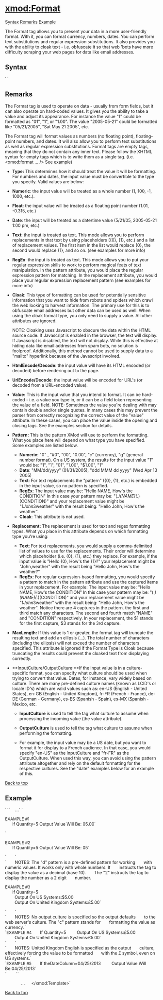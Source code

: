 # <xmod:Format>

<a name="top"></a>

[Syntax](#syntax) [Remarks](#remarks) [Example](#example)

The Format tag allows you to present your data in a more user-friendly format. With it, you can format currency, numbers, dates. You can perform text substitutions and regular expression substitutions. It also provides you with the ability to cloak text - i.e. obfuscate it so that web 'bots have more difficulty scraping your web pages for data like email addresses.

<a name="syntax" xmlns=""></a>

## Syntax

<div xmlns="">`<xmod:Format`  
`    Type="Numeric|Float|Date|Text|RegEx|Cloak|HtmlEncode|HtmlDecode|UrlEncode|UrlDecode"  
    Value="_string_"  
    Pattern="_string_"  
    Replacement="_string_"  
    MaxLength="_integer_"  
    InputCulture="_locale ID_"  
    OutputCulture="_locale ID_"``/>`</div>

## Remarks

The Format tag is used to operate on data - usually from form fields, but it can also operate on hard-coded values. It gives you the ability to take a value and adjust its appearance. For instance the value "1" could be formatted as "01", "1", or "1.00". The value "2005-05-21" could be formatted like "05/21/2005", "Sat May 21 2005", etc.

The Format tag will format values as numbers (no floating point), floating-point numbers, and dates. It will also allow you to perform text substitutions as well as regular expression substitutions. Format tags are empty tags, meaning that they do not contain any inner text. Please follow the XHTML syntax for empty tags which is to write them as a single tag. (i.e. <xmod:format ... /> See example)

*   **Type:** This determines how it should treat the value it will be formatting. For numbers and dates, the input value must be convertible to the type you specify. Valid values are below:

*   **Numeric**: the input value will be treated as a whole number (1, 100, -1, 1000, etc.).
*   **Float**: the input value will be treated as a floating point number (1.01, -0.315, etc.)
*   **Date**: the input will be treated as a date/time value (5/21/05, 2005-05-21 1:00 pm, etc.)
*   **Text**: the input is treated as text. This mode allows you to perform replacements in that text by using placeholders ({0}, {1}, etc.) and a list of replacement values. The first item in the list would replace {0}, the second would replace {1}, and so on. (see examples for more info)
*   **RegEx**: the input is treated as text. This mode allows you to put your regular expression skills to work to perform magical feats of text manipulation. In the pattern attribute, you would place the regular expression pattern for matching. In the replacement attribute, you would place your regular expression replacement pattern (see examples for more info)
*   **Cloak**: This type of formatting can be used for potentially sensitive information that you want to hide from robots and spiders which crawl the web looking to harvest information. The primary use for this is to obfuscate email addresses but other data can be used as well. When using the cloak format type, you only need to supply a value. All other attributes are ignored.  

    NOTE: Cloaking uses Javascript to obscure the data within the HTML source code. If Javascript is enabled in the browser, the text will display. If Javascript is disabled, the text will not display. While this is effective at hiding data like email addresses from spam bots, no solution is foolproof. Additionally, this method cannot be used to supply data to a "mailto" hyperlink because of the Javascript involved.
*   **HtmlEncode/Decode**: the input value will have its HTML encoded (or decoded) before rendering out to the page.
*   **UrlEncode/Decode**: the input value will be encoded for URL's (or decoded from a URL-encoded value).  

*   **Value:** This is the input value that you intend to format. It can be hard-coded - i.e. a value you type in, or it can be a field token representing the value of a field. NOTE: Sometimes the value you're dealing with may contain double and/or single quotes. In many cases this may prevent the parser from correctly recognizing the correct value of the "value" attribute. In these cases, you can place the value inside the opening and closing tags. See the examples section for details.  

*   **Pattern:** This is the pattern XMod will use to perform the formatting. What you place here will depend on what type you have specified. Some examples are listed below.
    *   **Numeric**: "0" , "#0", "00", "0.00", "c" (currency), "g" (general number format). On a US system, the results for the input value "1" would be: "1", "1", "01", "1.00", "$1.00", "1"
    *   **Date**: "MM/dd/yyyy" (01/31/2005), "ddd MMM dd yyyy" (Wed Apr 13 2005)
    *   **Text**: For text replacements the "pattern" ({0}, {1}, etc.) is embedded in the input value, so no pattern is specified.
    *   **RegEx**: The input value may be: "Hello NAME, How's the CONDITION" In this case your pattern may be: "(.*)(NAME)(.*)(CONDITION)" and your replacement value might be "$1John$3weather" with the result being: "Hello John, How's the weather".
    *   **Cloak**: This attribute is not used.  

*   **Replacement:** The replacement is used for text and regex formatting types. What you place in this attribute depends on which formatting type you're using:
    *   **Text**: For text replacements, you would supply a comma-delimited list of values to use for the replacements. Their order will determine which placeholder (i.e. {0}, {1}, etc.) they replace. For example, if the input value is "Hello {0}, How's the {1}?" your replacement might be "John,weather" with the result being "Hello John, How's the weather?"
    *   **RegEx**: For regular expression-based formatting, you would specify a pattern to match in the pattern attribute and use the captured items in your replacement. For example: The input value may be: "Hello NAME, How's the CONDITION" In this case your pattern may be: "(.*)(NAME)(.*)(CONDITION)" and your replacement value might be "$1John$3weather" with the result being: "Hello John, How's the weather". Notice there are 4 captures in the pattern. the first and third match any characters. The second and fourth match "NAME" and "CONDITION" respectively. In your replacement, the $1 stands for the first capture, $3 stands for the 3rd capture.  

*   **MaxLength:** If this value is 1 or greater, the format tag will truncate the resulting text and add an ellipsis (...). The total number of characters (including the ellipsis) will not exceed the number of characters specified. This attribute is ignored if the Format Type is Cloak because truncating the results could prevent the cloaked text from displaying correctly.  

*   **InputCulture/OutputCulture:**If the input value is in a culture-specific format, you can specify what culture should be used when trying to convert that value. Dates, for instance, vary widely based on culture. There are many pre-defined culture names (known as LCID's or locale ID's) which are valid values such as: en-US (English - United States), en-GB (English - United Kingdom), fr-FR (French - France), de-DE (German - Germany), es-ES (Spanish - Spain), es-MX (Spanish - Mexico, etc.
    *   **InputCulture** is used to tell the tag what culture to assume when processing the incoming value (the value attribute).
    *   **OutputCulture** is used to tell the tag what culture to assume when performing the formatting.  

    *   For example, the input value may be a US date, but you want to format it for display to a French audience. In that case, you would specify "en-US" as the InputCulture and "fr-FR" as the OutputCulture. When used this way, you can avoid using the pattern attribute altogether and rely on the default formatting for the respective cultures. See the "date" examples below for an example of this.

[Back to top](#top)  
<a name="example" xmlns=""></a>

## Example

<div xmlns="">`<xmod:Template ...>`  
`    ...`  
`    <ItemTemplate>  

<span style="font-size: 10pt;">EXAMPLE #1</span>  
      If Quantity=5 Output Value Will Be: 05.00`</div>

<div xmlns="">`  
      <xmod:Format Type="Float" Value='[[Price]]' Pattern="0#.00" />  

<span style="font-size: 10pt;">EXAMPLE #2</span>  
      If Quantity=5 Output Value Will Be: 05`</div>

<div xmlns="">`  
      <xmod:Format Type="Numeric" Value='[[Quantity]]' Pattern="d2" />`</div>

<div xmlns="">`  
      NOTES: The "d" pattern is a pre-defined pattern for working  
      with numeric values. It works only with whole numbers. It  
      instructs the tag to display the value as a decimal (base 10).  
      The "2" instructs the tag to display the number as a 2 digit  
      number.  

<span style="font-size: 10pt;">EXAMPLE #3</span>  
      If Quantity=5  
        Output On US Systems:$5.00  
        Output On United Kingdom Systems:£5.00`</div>

<div xmlns="">`  
      <xmod:Format Type="Float" Value='[[Price]]' Pattern="c" />`</div>

<div xmlns="">`  
      NOTES: No output culture is specified so the output defaults  
      to the web server's culture. The "c" pattern stands for  
      formatting the value as currency.  
`</div>

<div xmlns="">  
`<span style="font-size: 10pt;">EXAMPLE #4</span>  
      If Quantity=5  
        Output On US Systems:£5.00  
        Output On United Kingdom Systems:£5.00`</div>

<div xmlns="">`  
      <xmod:Format Type="Numeric" Value='[[Price]]' Pattern="c"  
        OutputCulture="en-GB" />`</div>

<div xmlns="">`  
      NOTES: United Kingdom English is specified as the output  
      culture, effectively forcing the value to be formatted  
      with the £ symbol, even on US systems.`</div>

<div xmlns="">`<span style="font-size: 10pt;">EXAMPLE #5</span>  
      If theDateColumn=04/25/2013  
        Output Value Will Be:04/25/2013`</div>

<div xmlns="">`  
      <xmod:Format Type="Date" Value='[[theDateColumn]]' Pattern="MM/dd/yyyy" />  
``  

    </ItemTemplate>`  
`    ...`  
`</xmod:Template>`</div>

[Back to top](#top)